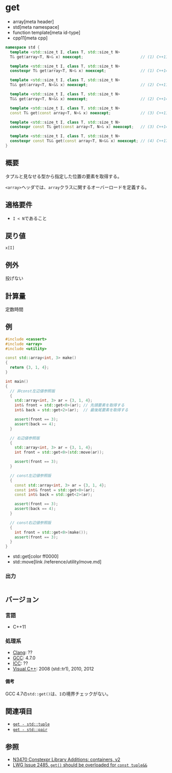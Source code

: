 # get
* array[meta header]
* std[meta namespace]
* function template[meta id-type]
* cpp11[meta cpp]

```cpp
namespace std {
  template <std::size_t I, class T, std::size_t N>
  T& get(array<T, N>& x) noexcept;                         // (1) C++11

  template <std::size_t I, class T, std::size_t N>
  constexpr T& get(array<T, N>& x) noexcept;               // (1) C++14

  template <std::size_t I, class T, std::size_t N>
  T&& get(array<T, N>&& x) noexcept;                       // (2) C++11

  template <std::size_t I, class T, std::size_t N>
  T&& get(array<T, N>&& x) noexcept;                       // (2) C++14

  template <std::size_t I, class T, std::size_t N>
  const T& get(const array<T, N>& x) noexcept;             // (3) C++11

  template <std::size_t I, class T, std::size_t N>
  constexpr const T& get(const array<T, N>& x) noexcept;   // (3) C++14

  template <std::size_t I, class T, std::size_t N>
  constexpr const T&& get(const array<T, N>&& x) noexcept; // (4) C++17
}
```

## 概要
タプルと見なせる型から指定した位置の要素を取得する。

`<array>`ヘッダでは、`array`クラスに関するオーバーロードを定義する。


## 適格要件
- `I < N`であること


## 戻り値
`x[I]`


## 例外
投げない


## 計算量
定数時間


## 例
```cpp example
#include <cassert>
#include <array>
#include <utility>

const std::array<int, 3> make()
{
  return {3, 1, 4};
}

int main()
{
  // 非const左辺値参照版
  {
    std::array<int, 3> ar = {3, 1, 4};
    int& front = std::get<0>(ar); // 先頭要素を取得する
    int& back = std::get<2>(ar);  // 最後尾要素を取得する

    assert(front == 3);
    assert(back == 4);
  }

  // 右辺値参照版
  {
    std::array<int, 3> ar = {3, 1, 4};
    int front = std::get<0>(std::move(ar));

    assert(front == 3);
  }

  // const左辺値参照版
  {
    const std::array<int, 3> ar = {3, 1, 4};
    const int& front = std::get<0>(ar);
    const int& back = std::get<2>(ar);

    assert(front == 3);
    assert(back == 4);
  }

  // const右辺値参照版
  {
    int front = std::get<0>(make());
    assert(front == 3);
  }
}
```
* std::get[color ff0000]
* std::move[link /reference/utility/move.md]


### 出力
```
```


## バージョン
### 言語
- C++11

### 処理系
- [Clang](/implementation.md#clang): ??
- [GCC](/implementation.md#gcc): 4.7.0
- [ICC](/implementation.md#icc): ??
- [Visual C++](/implementation.md#visual_cpp): 2008 (std::tr1), 2010, 2012

#### 備考
GCC 4.7の`std::get()`は、`I`の境界チェックがない。


## 関連項目
- [`get - std::tuple`](/reference/tuple/tuple/get.md)
- [`get - std::pair`](/reference/utility/pair/get.md)


## 参照
- [N3470 Constexpr Library Additions: containers, v2](http://www.open-std.org/jtc1/sc22/wg21/docs/papers/2012/n3470.html)
- [LWG Issue 2485. `get()` should be overloaded for `const tuple&&`](https://wg21.cmeerw.net/lwg/issue2485)
